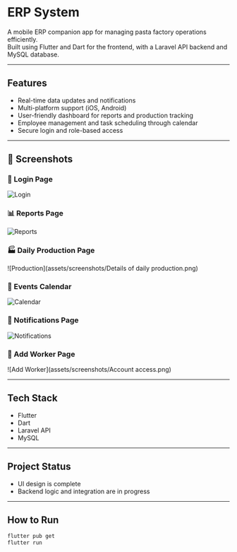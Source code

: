 # ERP System

A mobile ERP companion app for managing pasta factory operations efficiently.  
Built using Flutter and Dart for the frontend, with a Laravel API backend and MySQL database.

---

## Features

- Real-time data updates and notifications  
- Multi-platform support (iOS, Android)  
- User-friendly dashboard for reports and production tracking  
- Employee management and task scheduling through calendar  
- Secure login and role-based access  

---
## 📸 Screenshots

### 🔐 Login Page
![Login](assets/screenshots/Login.png)

### 📊 Reports Page
![Reports](assets/screenshots/Reports.png)

### 🏭 Daily Production Page
![Production](assets/screenshots/Details of daily production.png)

### 📆 Events Calendar
![Calendar](assets/screenshots/Events.png)

### 🔔 Notifications Page
![Notifications](assets/screenshots/Notifications.png)

### 👷 Add Worker Page
![Add Worker](assets/screenshots/Account access.png)

---

## Tech Stack

- Flutter  
- Dart  
- Laravel API  
- MySQL  

---

## Project Status

- UI design is complete  
- Backend logic and integration are in progress  

---

## How to Run

```bash
flutter pub get
flutter run
